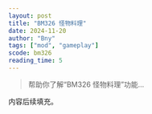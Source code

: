 ```yaml
---
layout: post
title: "BM326 怪物料理"
date: 2024-11-20
author: "Bny"
tags: ["mod", "gameplay"]
scode: bm326
reading_time: 5
---
```


> 帮助你了解“BM326 怪物料理”功能...

内容后续填充。
